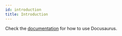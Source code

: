 ```yaml
---
id: introduction
title: Introduction
---
```


Check the [documentation](https://docusaurus.io) for how to use Docusaurus.
